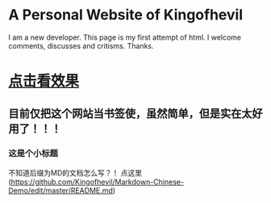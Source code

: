 

A Personal Website of Kingofhevil
=================================

I am a new developer. This page is my first attempt of html.
I welcome comments, discusses and critisms.
Thanks.

[点击看效果](https://kingofhevil.github.io/)<br r>
===================================================

目前仅把这个网站当书签使，虽然简单，但是实在太好用了！！！
---------------------------------------------------------

### 这是个小标题
不知道后缀为MD的文档怎么写？！
点这里(https://github.com/Kingofhevil/Markdown-Chinese-Demo/edit/master/README.md)<br r>
